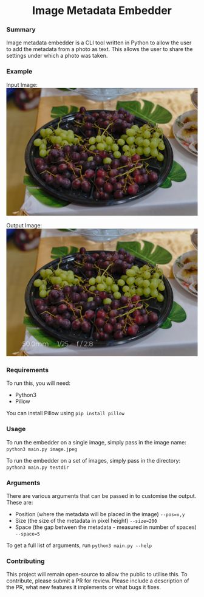 <h1 align="center">
  Image Metadata Embedder
  <br>
</h1>

### Summary
Image metadata embedder is a CLI tool written in Python to allow the user to add the metadata from a photo as text.
This allows the user to share the settings under which a photo was taken.

### Example
Input Image:
![Base Image](test.jpg "Base Image")

Output Image:
![Result Image](saved.jpg "Result")

### Requirements
To run this, you will need:
- Python3
- Pillow

You can install Pillow using `pip install pillow`

### Usage
To run the embedder on a single image, simply pass in the image name: `python3 main.py image.jpeg`

To run the embedder on a set of images, simply pass in the directory: `python3 main.py testdir`

### Arguments
There are various arguments that can be passed in to customise the output.
These are:
- Position (where the metadata will be placed in the image) `--pos=x,y`
- Size (the size of the metadata in pixel height) `--size=200`
- Space (the gap between the metadata - measured in number of spaces) `--space=5`

To get a full list of arguments, run `python3 main.py --help`

### Contributing
This project will remain open-source to allow the public to utilise this. To contribute, please submit a PR for review. Please include a description of the PR, what new features it implements or what bugs it fixes.